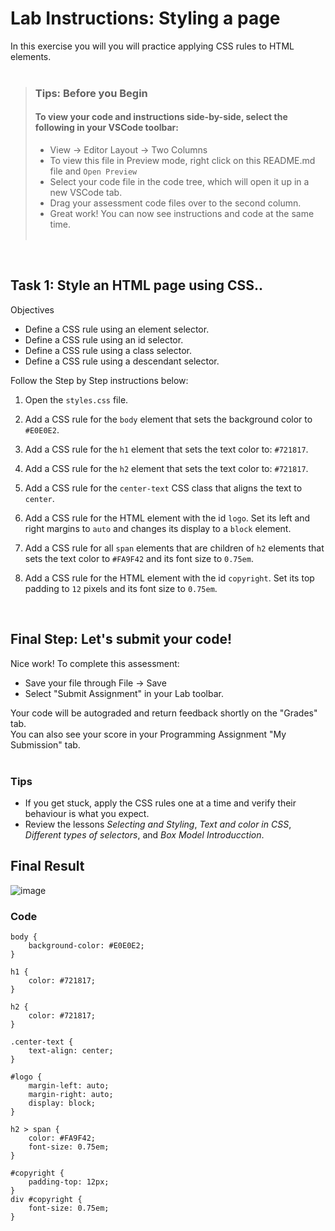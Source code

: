 # Lab Instructions: Styling a page

In this exercise you will you will practice applying CSS rules to HTML elements.<br><br>

> ### **Tips: Before you Begin**
> #### **To view your code and instructions side-by-side**, select the following in your VSCode toolbar:
> - View -> Editor Layout -> Two Columns
> - To view this file in Preview mode, right click on this README.md file and `Open Preview`
> - Select your code file in the code tree, which will open it up in a new VSCode tab.
> - Drag your assessment code files over to the second column. 
> - Great work! You can now see instructions and code at the same time. 
 <br><br> 
 
<br>

## Task 1: Style an HTML page using CSS..

Objectives
- Define a CSS rule using an element selector.
- Define a CSS rule using an id selector.
- Define a CSS rule using a class selector.
- Define a CSS rule using a descendant selector.

Follow the Step by Step instructions below:

1. Open the `styles.css` file.

2. Add a CSS rule for the `body` element that sets the background color to `#E0E0E2`.

3. Add a CSS rule for the `h1` element that sets the text color to: `#721817`.

4. Add a CSS rule for the `h2` element that sets the text color to: `#721817`.  

5. Add a CSS rule for the `center-text` CSS class that aligns the text to `center`.

6. Add a CSS rule for the HTML element with the id `logo`. Set its left and right margins to `auto` and changes its display to a `block` element.  

7. Add a CSS rule for all `span` elements that are children of `h2` elements that sets the text color to `#FA9F42` and its font size to `0.75em`.

8. Add a CSS rule for the HTML element with the id `copyright`. Set its top padding to `12` pixels and its font size to `0.75em`. 


<br>



## Final Step: Let's submit your code!
Nice work! To complete this assessment:
- Save your file through File -> Save 
- Select "Submit Assignment" in your Lab toolbar. 

Your code will be autograded and return feedback shortly on the "Grades" tab.  
You can also see your score in your Programming Assignment "My Submission" tab.
<br> <br> 

### Tips

* If you get stuck, apply the CSS rules one at a time and verify their behaviour is what you expect.
* Review the lessons *Selecting and Styling*, *Text and color in CSS*, *Different types of selectors*, and *Box Model Introducction*.

## Final Result

![image](https://github.com/Banzly/Back-End-Developer-Meta/assets/113104087/67d08bab-3c57-4706-be20-c505b7ea2650)


### Code 

```
body {
    background-color: #E0E0E2;
}

h1 {
    color: #721817;
}

h2 {
    color: #721817;
}

.center-text {
    text-align: center;
}

#logo {
    margin-left: auto;
    margin-right: auto;
    display: block;
}

h2 > span {
    color: #FA9F42;
    font-size: 0.75em;
}

#copyright {
    padding-top: 12px;
}
div #copyright {
    font-size: 0.75em;
}
```
